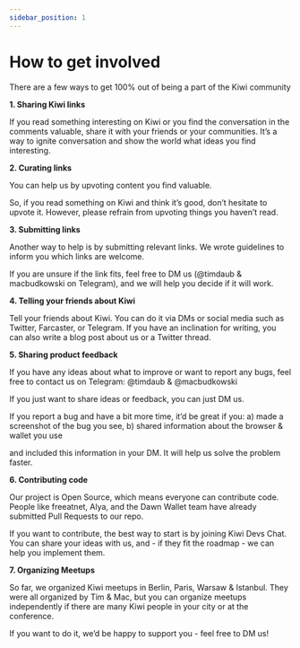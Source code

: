 ```yaml
---
sidebar_position: 1
---
```


# How to get involved

There are a few ways to get 100% out of being a part of the Kiwi community

**1. Sharing Kiwi links**

If you read something interesting on Kiwi or you find the conversation in the comments valuable, share it with your friends or your communities. It’s a way to ignite conversation and show the world what ideas you find interesting.

**2. Curating links**

You can help us by upvoting content you find valuable.

So, if you read something on Kiwi and think it’s good, don’t hesitate to upvote it. However, please refrain from upvoting things you haven’t read.

**3. Submitting links**

Another way to help is by submitting relevant links. We wrote guidelines to inform you which links are welcome.

If you are unsure if the link fits, feel free to DM us (@timdaub & macbudkowski on Telegram), and we will help you decide if it will work.

**4. Telling your friends about Kiwi**

Tell your friends about Kiwi. You can do it via DMs or social media such as Twitter, Farcaster, or Telegram. If you have an inclination for writing, you can also write a blog post about us or a Twitter thread.

**5. Sharing product feedback**

If you have any ideas about what to improve or want to report any bugs, feel free to contact us on Telegram: @timdaub & @macbudkowski

If you just want to share ideas or feedback, you can just DM us.

If you report a bug and have a bit more time, it’d be great if you:
a) made a screenshot of the bug you see,
b) shared information about the browser & wallet you use

and included this information in your DM. It will help us solve the problem faster.

**6. Contributing code**

Our project is Open Source, which means everyone can contribute code. People like freeatnet, Alya, and the Dawn Wallet team have already submitted Pull Requests to our repo.

If you want to contribute, the best way to start is by joining Kiwi Devs Chat. You can share your ideas with us, and - if they fit the roadmap - we can help you implement them.

**7. Organizing Meetups**

So far, we organized Kiwi meetups in Berlin, Paris, Warsaw & Istanbul. They were all organized by Tim & Mac, but you can organize meetups independently if there are many Kiwi people in your city or at the conference.

If you want to do it, we’d be happy to support you - feel free to DM us!
